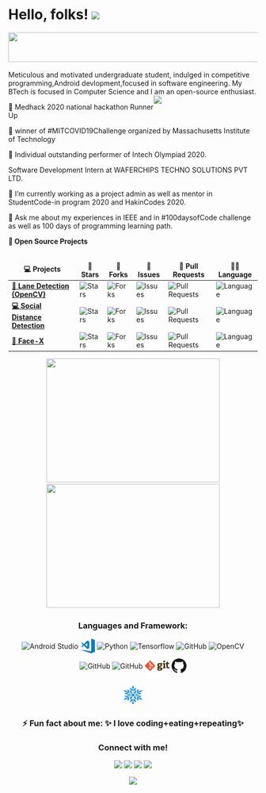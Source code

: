# Hello, folks! <img src="https://raw.githubusercontent.com/MartinHeinz/MartinHeinz/master/wave.gif" width="30px">
<img src="https://github.com/akshitagupta15june/akshitagupta15june/blob/master/ai.gif" width="590px" height="60px">

Meticulous and motivated undergraduate student, indulged in competitive programming,Android devlopment,focused in software engineering.
My BTech is focused in Computer Science and I am an open-source enthusiast.
<img align="right" img src="https://raw.githubusercontent.com/akshitagupta15june/akshitagupta15june/master/200w.webp" width="210px">
  
🥇 Medhack 2020 national hackathon Runner Up 

🥇 winner of #MITCOVID19Challenge organized by Massachusetts Institute of Technology 

🥇 Individual outstanding performer of Intech Olympiad 2020.

Software Development Intern at WAFERCHIPS TECHNO SOLUTIONS PVT LTD.

🔭 I’m currently working as a project admin as well as mentor in StudentCode-in program 2020 and HakinCodes 2020.

💬 Ask me about my experiences in IEEE and in #100daysofCode challenge as well as 100 days of programming learning path.





	
  <summary><b>🥇 Open Source Projects</b></summary>

  <br />
  <table>
    <thead align="center">
      <tr border: none;>
        <td><b>💻 Projects</b></td>
        <td><b>🌟 Stars</b></td>
        <td><b>🍴 Forks</b></td>
        <td><b>🐛 Issues</b></td>
        <td><b>🔔 Pull Requests</b></td>
        <td><b>👨‍💻 Language</b></td>
      </tr>
    </thead>
    <tbody>
      <tr>
	      <td><a href="https://github.com/akshitagupta15june/lane_detection_opencv"><b>🚀 Lane Detection (OpenCV)</b></a></td>
        <td><img alt="Stars" src="https://img.shields.io/github/stars/akshitagupta15june/lane_detection_opencv?style=flat-square&labelColor=343b41"/></td>
        <td><img alt="Forks" src="https://img.shields.io/github/forks/akshitagupta15june/lane_detection_opencv?style=flat-square&labelColor=343b41"/></td>
        <td><img alt="Issues" src="https://img.shields.io/github/issues/akshitagupta15june/lane_detection_opencv?style=flat-square"/></td>
        <td><img alt="Pull Requests" src="https://img.shields.io/github/issues-pr/akshitagupta15june/lane_detection_opencv?style=flat-square"/></td>
        <td><img alt="Language" src="https://img.shields.io/github/languages/top/akshitagupta15june/lane_detection_opencv?style=flat-square"/></td>
      </tr>
      <tr>
	      <td><a href="https://github.com/akshitagupta15june/Social_Distance_detection"><b>💻 Social Distance Detection</b></a></td>
        <td><img alt="Stars" src="https://img.shields.io/github/stars/akshitagupta15june/Social_Distance_detection?style=flat-square&labelColor=343b41"/></td>
        <td><img alt="Forks" src="https://img.shields.io/github/forks/akshitagupta15june/Social_Distance_detection?style=flat-square&labelColor=343b41"/></td>
        <td><img alt="Issues" src="https://img.shields.io/github/issues/akshitagupta15june/Social_Distance_detection?style=flat-square"/></td>
        <td><img alt="Pull Requests" src="https://img.shields.io/github/issues-pr/akshitagupta15june/Social_Distance_detection?style=flat-square"/></td>
        <td><img alt="Language" src="https://img.shields.io/github/languages/top/akshitagupta15june/Social_Distance_detection?label=Python&style=flat-square"/></td>
      </tr>
      <tr>
	      <td><a href="https://github.com/akshitagupta15june/Face-X"><b>👨 Face-X</b></a></td>
        <td><img alt="Stars" src="https://img.shields.io/github/stars/akshitagupta15june/Face-Recognition-Attendance-System?style=flat-square&labelColor=343b41"/></td>
        <td><img alt="Forks" src="https://img.shields.io/github/forks/akshitagupta15june/Face-Recognition-Attendance-System?style=flat-square&labelColor=343b41"/></td>
        <td><img alt="Issues" src="https://img.shields.io/github/issues/akshitagupta15june/Face-Recognition-Attendance-System?style=flat-square"/></td>
        <td><img alt="Pull Requests" src="https://img.shields.io/github/issues-pr/akshitagupta15june/Face-Recognition-Attendance-System?style=flat-square"/></td>
        <td><img alt="Language" src="https://img.shields.io/github/languages/top/akshitagupta15june/Face-Recognition-Attendance-System?style=flat-square"/></td> 
      </tr>
    </tbody>
  </table>

<div align="center">
<a href="#"><img src="https://github-readme-stats.vercel.app/api?username=akshitagupta15june&show_icons=true&count_private=true&theme=radical" width="350" height="250" ></a>
<a href="#"><img src="https://github-readme-stats.vercel.app/api/top-langs/?username=akshitagupta15june&layout=compact&theme=radical" width="350" height="250" ></a>

</div>

<div align="center">
  
<h3>Languages and Framework:</h3>

<img align="center" alt="Android Studio" width="40px" src="https://upload.wikimedia.org/wikipedia/commons/3/34/Android_Studio_icon.svg" />
<img align="center" alt="Visual Studio Code" width="30px" src="https://raw.githubusercontent.com/github/explore/80688e429a7d4ef2fca1e82350fe8e3517d3494d/topics/visual-studio-code/visual-studio-code.png" />
<img align="center" alt="Python" width="30px" src="https://upload.wikimedia.org/wikipedia/commons/thumb/0/0a/Python.svg/240px-Python.svg.png" />
<img align="center" alt="Tensorflow" width="30px" src="https://upload.wikimedia.org/wikipedia/commons/thumb/2/2d/Tensorflow_logo.svg/800px-Tensorflow_logo.svg.png"/>
<img align="center" alt="GitHub" width="80px" src="https://keras.io/img/logo.png" />
<img align="center" alt="OpenCV" width="30px" src="https://upload.wikimedia.org/wikipedia/commons/thumb/3/32/OpenCV_Logo_with_text_svg_version.svg/730px-OpenCV_Logo_with_text_svg_version.svg.png" />
<img align="center" alt="GitHub" width="30px" src="https://numpy.org/images/logos/numpy.svg" />
<img align="center" alt="GitHub" width="34px" src="https://jupyter.org/assets/main-logo.svg" />
<img align="center" alt="Git" width="50px" src="https://raw.githubusercontent.com/github/explore/80688e429a7d4ef2fca1e82350fe8e3517d3494d/topics/git/git.png" />
<img align="center" alt="GitHub" width="30px" src="https://raw.githubusercontent.com/github/explore/78df643247d429f6cc873026c0622819ad797942/topics/github/github.png" />
</br>


</div>

<div align="center">
  


  
  <img align="center" a href='https://archiveprogram.github.com/'><img src='https://raw.githubusercontent.com/acervenky/animated-github-badges/master/assets/acbadge.gif' width='40' height='40'></a>

 ### ⚡ Fun fact about me: ✨ I love coding+eating+repeating✨ 
 

<h3>Connect with me!</h3>
 
[<img src="https://img.shields.io/badge/linkedin-%230077B5.svg?&style=for-the-badge&logo=linkedin&logoColor=white" />](https://www.linkedin.com/in/akshita-gupta-a4a895187/) [<img src = "https://img.shields.io/badge/twitter-%2320A1F1.svg?&style=for-the-badge&logo=twitter&logoColor=white">](https://twitter.com/Akshita_archer/)
[<img src="https://img.shields.io/badge/medium-%23292929.svg?&style=for-the-badge&logo=medium&logoColor=white" />](https://medium.com/@akshitagupta15june)   [<img src="https://img.shields.io/badge/BLOGS-%23292929.svg?&style=for-the-badge&logo=BLOGS&logoColor=white" />](https://akshita1506.home.blog) 

![](https://visitor-badge.glitch.me/badge?page_id=akshitagupta15june.akshitagupta15june)



</div>



